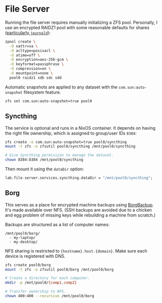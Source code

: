 # File Server

Running the file server requires manually initializing a ZFS pool. Personally, I use an encrypted RAIDZ1 pool with some reasonable defaults for shares ([particularly `journald`](https://nixos.wiki/wiki/ZFS#Journald)):

```bash
zpool create \
  -O xattr=sa \
  -O acltype=posixacl \
  -O atime=off \
  -O encryption=aes-256-gcm \
  -O keyformat=passphrase \
  -O compression=on \
  -O mountpoint=none \
  pool0 raidz1 sdb sdc sdd
```

Automatic snapshots are applied to any dataset with the `com.sun:auto-snapshot` filesystem feature.

```bash
zfs set com.sun:auto-snapshot=true pool0
```

## Syncthing

The service is optional and runs in a NixOS container. It depends on having the right file ownership, which is assigned to group/user IDs `8384`:

```bash
zfs create -o com.sun:auto-snapshot=true pool0/syncthing
mount -t zfs -o zfsutil pool0/syncthing /mnt/pool0/syncthing

# Give Syncthing permission to manage the dataset.
chown 8384:8384 /mnt/pool0/syncthing
```

Then mount it using the `dataDir` option:

```nix
lab.file-server.services.syncthing.dataDir = "/mnt/pool0/syncthing";
```

## Borg

This serves as a place for encrypted machine backups using [BorgBackup](https://www.borgbackup.org/). It's made available over NFS. (SSH backups are avoided due to a chicken and egg problem of missing keys while rebuilding a machine from scratch.)

Backups are structured as a list of computer names:

```
/mnt/pool0/borg/
  - my-laptop/
  - my-desktop/
```

NFS sharing is restricted to `{hostname}.host.{domain}`. Make sure each device is registered with DNS.

```bash
zfs create pool0/borg
mount -t zfs -o zfsutil pool0/borg /mnt/pool0/borg

# Create a directory for each computer.
mkdir -p /mnt/pool0/{comp1,comp2}

# Transfer ownership to NFS.
chown 400:400 --recursive /mnt/pool0/borg
```
